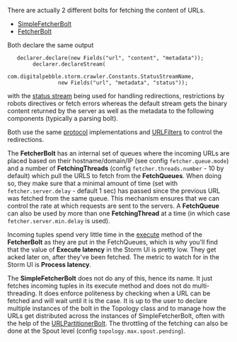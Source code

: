 There are actually 2 different bolts for fetching the content of URLs.

* [SimpleFetcherBolt](https://github.com/DigitalPebble/storm-crawler/blob/master/core/src/main/java/com/digitalpebble/storm/crawler/bolt/SimpleFetcherBolt.java)
* [FetcherBolt](https://github.com/DigitalPebble/storm-crawler/blob/master/core/src/main/java/com/digitalpebble/storm/crawler/bolt/FetcherBolt.java)

Both declare the same output 

```
   declarer.declare(new Fields("url", "content", "metadata"));
        declarer.declareStream(
                com.digitalpebble.storm.crawler.Constants.StatusStreamName,
                new Fields("url", "metadata", "status"));
```

with the [status stream](statusStream) being used for handling redirections, restrictions by robots directives or fetch errors whereas the default stream gets the binary content returned by the server as well as the metadata to the following components (typically a parsing bolt).

Both use the same [protocol](Protocols) implementations and [URLFilters](URLFilters) to control the redirections.

The **FetcherBolt** has an internal set of queues where the incoming URLs are placed based on their hostname/domain/IP (see config `fetcher.queue.mode`) and a number of **FetchingThreads** (config `fetcher.threads.number` - 10 by default) which pull the URLS to fetch from the **FetchQueues**. When doing so, they make sure that a minimal amount of time (set with `fetcher.server.delay` - default 1 sec) has passed since the previous URL was fetched from the same queue. This mechanism ensures that we can control the rate at which requests are sent to the servers. A **FetchQueue** can also be used by more than one **FetchingThread** at a time (in which case `fetcher.server.min.delay` is used).

Incoming tuples spend very little time in the [execute](https://github.com/DigitalPebble/storm-crawler/blob/master/core/src/main/java/com/digitalpebble/storm/crawler/bolt/FetcherBolt.java#L768) method of the **FetcherBolt** as they are put in the FetchQueues, which is why you'll find that the value of **Execute latency** in the Storm UI is pretty low. They get acked later on, after they've been fetched. The metric to watch for in the Storm UI is **Process latency**.

The **SimpleFetcherBolt** does not do any of this, hence its name. It just fetches incoming tuples in its execute method and does not do multi-threading. It does enforce politeness by checking when a URL can be fetched and will wait until it is the case. It is up to the user to declare multiple instances of the bolt in the Topology class and to manage how the URLs get distributed across the instances of SimpleFetcherBolt, often with the help of the [URLPartitionerBolt](https://github.com/DigitalPebble/storm-crawler/blob/master/core/src/main/java/com/digitalpebble/storm/crawler/bolt/URLPartitionerBolt.java). The throttling of the fetching can also be done at the Spout level (config `topology.max.spout.pending`).


